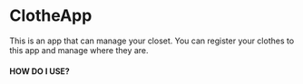 # ClotheApp

This is an app that can manage your closet. You can register your clothes to this app and manage where they are.

#### HOW DO I USE?
